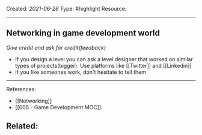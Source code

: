 
Created: *2021-06-26*
Type: #highlight 
Resource: 

---
## Networking in game development world 
*Give credit and ask for credit(feedback)*

- If you design a level you can ask a level designer that worked on similar types of projects(bigger). Use platforms like [[Twitter]] and [[Linkedin]]
- If you like someones work, don't hesitate to tell them


---
References:
- [[Networking]]
- [[005 - Game Development MOC]]

Related:
- 

